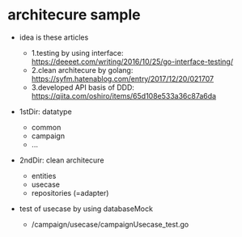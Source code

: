 # architecure sample

* idea is these articles
  * 1.testing by using interface: https://deeeet.com/writing/2016/10/25/go-interface-testing/
  * 2.clean architecure by golang: https://syfm.hatenablog.com/entry/2017/12/20/021707
  * 3.developed API basis of DDD: https://qiita.com/oshiro/items/65d108e533a36c87a6da

* 1stDir: datatype
  * common
  * campaign
  * ...
* 2ndDir: clean architecure
  * entities
  * usecase
  * repositories (=adapter)

* test of usecase by using databaseMock
  * /campaign/usecase/campaignUsecase_test.go
